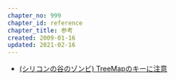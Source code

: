 ```yaml
---
chapter_no: 999
chapter_id: reference
chapter_title: 参考
created: 2009-01-16
updated: 2021-02-16
---
```

- [(シリコンの谷のゾンビ) TreeMapのキーに注意](https://sleepy-yoshi.hatenablog.com/entry/20080123/p1)
